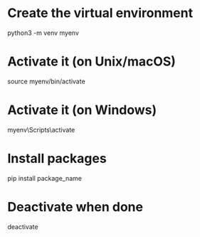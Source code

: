 # Create the virtual environment
python3 -m venv myenv

# Activate it (on Unix/macOS)
source myenv/bin/activate

# Activate it (on Windows)
myenv\Scripts\activate

# Install packages
pip install package_name

# Deactivate when done
deactivate
